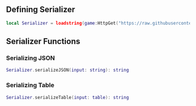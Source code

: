 ## Defining Serializer

```lua
local Serializer = loadstring(game:HttpGet("https://raw.githubusercontent.com/zyzxti123/Serialize-Table/main/source.lua"))()
```

## Serializer Functions

### Serializing JSON
```lua
Serializer.serializeJSON(input: string): string
```

### Serializing Table
```lua
Serializer.serializeTable(input: table): string
```
